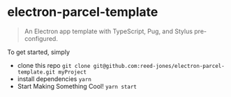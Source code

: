 # electron-parcel-template

> An Electron app template with TypeScript, Pug, and Stylus pre-configured.

To get started, simply

* clone this repo `git clone git@github.com:reed-jones/electron-parcel-template.git myProject`
* install dependencies `yarn`
* Start Making Something Cool! `yarn start`
